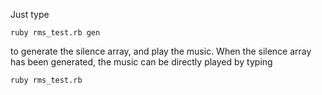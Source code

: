 Just type 
```
ruby rms_test.rb gen
```
to generate the silence array, and play the music. When the silence array has been generated, the music 
can be directly played by typing
```
ruby rms_test.rb
```
